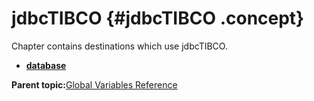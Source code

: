 # jdbcTIBCO {#jdbcTIBCO .concept}

Chapter contains destinations which use jdbcTIBCO.

-   **[database](../../../crossref/globVars/globVarsRef/Group_Id156.md)**  


**Parent topic:**[Global Variables Reference](../../../crossref/globVars/globVarsRef/GV_globVarsRef.md)

